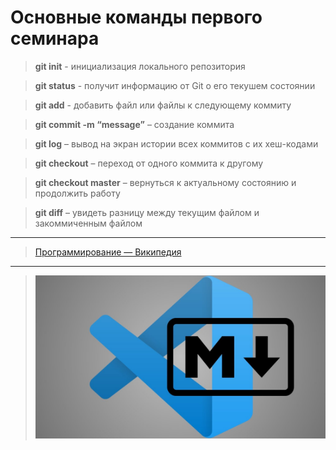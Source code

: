 # Основные команды первого семинара

> **git init** - инициализация локального репозитория

> **git status** - получит информацию от Git о его текушем состоянии

> **git add** - добавить файл или файлы к следующему коммиту

> **git commit -m “message”** – создание коммита

> **git log** – вывод на экран истории всех коммитов с их хеш-кодами

> **git checkout** – переход от одного коммита к другому

> **git checkout master** – вернуться к актуальному состоянию и продолжить работу

> **git diff** – увидеть разницу между текущим файлом и закоммиченным файлом
***
> [Программирование — Википедия](https://ru.wikipedia.org/wiki/Программирование "Материал из Википедии — свободной энциклопедии")
***
> ![Картинка](maxresdefault.jpg)
